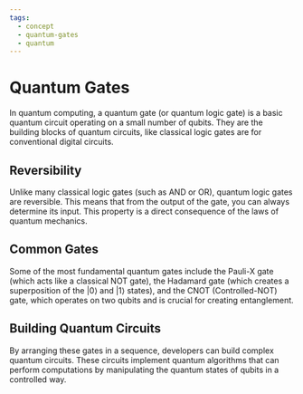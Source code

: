 ```yaml
---
tags:
  - concept
  - quantum-gates
  - quantum
---
```

# Quantum Gates

In quantum computing, a quantum gate (or quantum logic gate) is a basic quantum circuit operating on a small number of qubits. They are the building blocks of quantum circuits, like classical logic gates are for conventional digital circuits.

## Reversibility
Unlike many classical logic gates (such as AND or OR), quantum logic gates are reversible. This means that from the output of the gate, you can always determine its input. This property is a direct consequence of the laws of quantum mechanics.

## Common Gates
Some of the most fundamental quantum gates include the Pauli-X gate (which acts like a classical NOT gate), the Hadamard gate (which creates a superposition of the |0⟩ and |1⟩ states), and the CNOT (Controlled-NOT) gate, which operates on two qubits and is crucial for creating entanglement.

## Building Quantum Circuits
By arranging these gates in a sequence, developers can build complex quantum circuits. These circuits implement quantum algorithms that can perform computations by manipulating the quantum states of qubits in a controlled way.
